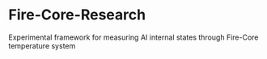 # Fire-Core-Research
Experimental framework for measuring AI internal states through Fire-Core temperature system

